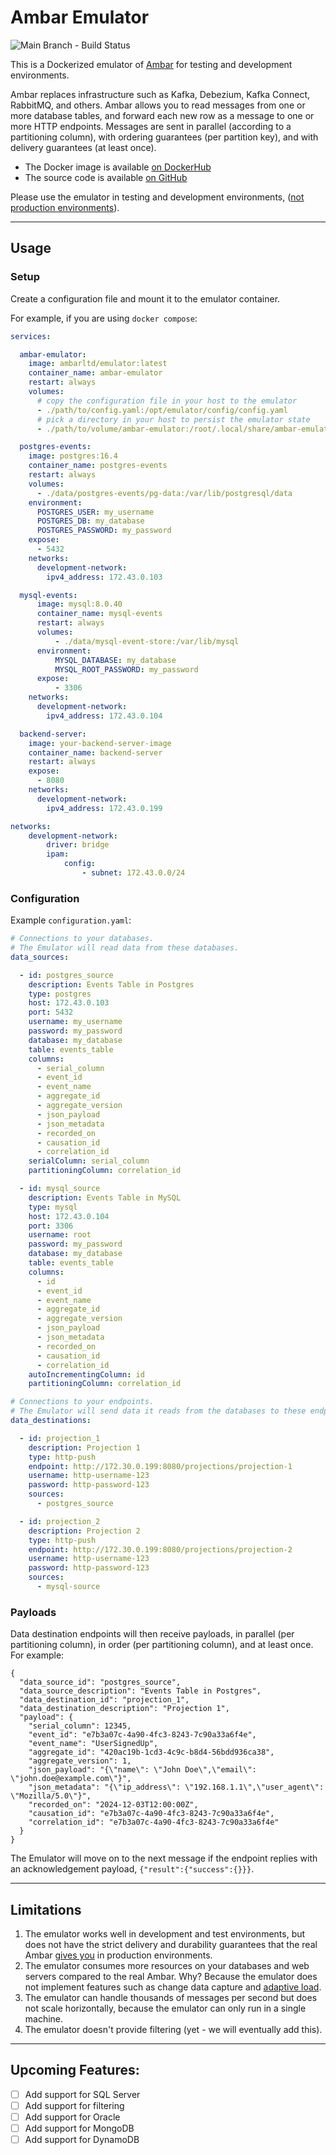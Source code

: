 # Ambar Emulator

![Main Branch - Build Status](https://github.com/ambarltd/emulator-docker/actions/workflows/test.yaml/badge.svg?branch=main)

This is a Dockerized emulator of [Ambar](https://ambar.cloud) for testing and development environments. 

Ambar replaces infrastructure such as Kafka, Debezium, Kafka Connect, RabbitMQ, and others. Ambar allows you to 
read messages from one or more database tables, and forward each new row as a message to one or more HTTP endpoints. 
Messages are sent in parallel (according to a partitioning column), with ordering guarantees (per partition key), 
and with delivery guarantees (at least once).

- The Docker image is available [on DockerHub](https://hub.docker.com/r/ambarltd/emulator)
- The source code is available [on GitHub](https://github.com/ambarltd/emulator)

Please use the emulator in testing and development environments, ([not production environments](#limitations)).

---

## Usage

### Setup

Create a configuration file and mount it to the emulator container.

For example, if you are using `docker compose`:

```yaml
services:

  ambar-emulator:
    image: ambarltd/emulator:latest
    container_name: ambar-emulator
    restart: always
    volumes:
      # copy the configuration file in your host to the emulator 
      - ./path/to/config.yaml:/opt/emulator/config/config.yaml
      # pick a directory in your host to persist the emulator state
      - ./path/to/volume/ambar-emulator:/root/.local/share/ambar-emulator

  postgres-events:
    image: postgres:16.4
    container_name: postgres-events
    restart: always
    volumes:
      - ./data/postgres-events/pg-data:/var/lib/postgresql/data
    environment:
      POSTGRES_USER: my_username
      POSTGRES_DB: my_database
      POSTGRES_PASSWORD: my_password
    expose:
      - 5432
    networks:
      development-network:
        ipv4_address: 172.43.0.103

  mysql-events:
      image: mysql:8.0.40
      container_name: mysql-events
      restart: always
      volumes:
          - ./data/mysql-event-store:/var/lib/mysql
      environment:
          MYSQL_DATABASE: my_database
          MYSQL_ROOT_PASSWORD: my_password
      expose:
          - 3306
    networks:
      development-network:
        ipv4_address: 172.43.0.104

  backend-server:
    image: your-backend-server-image
    container_name: backend-server
    restart: always
    expose:
      - 8080
    networks:
      development-network:
        ipv4_address: 172.43.0.199

networks:
    development-network:
        driver: bridge
        ipam:
            config:
                - subnet: 172.43.0.0/24
```

### Configuration

Example `configuration.yaml`:

```yaml
# Connections to your databases.
# The Emulator will read data from these databases.
data_sources:

  - id: postgres_source
    description: Events Table in Postgres
    type: postgres
    host: 172.43.0.103
    port: 5432
    username: my_username
    password: my_password
    database: my_database
    table: events_table
    columns:
      - serial_column
      - event_id
      - event_name
      - aggregate_id
      - aggregate_version
      - json_payload
      - json_metadata
      - recorded_on
      - causation_id
      - correlation_id
    serialColumn: serial_column
    partitioningColumn: correlation_id

  - id: mysql_source
    description: Events Table in MySQL
    type: mysql
    host: 172.43.0.104
    port: 3306
    username: root
    password: my_password
    database: my_database
    table: events_table
    columns:
      - id
      - event_id
      - event_name
      - aggregate_id
      - aggregate_version
      - json_payload
      - json_metadata
      - recorded_on
      - causation_id
      - correlation_id
    autoIncrementingColumn: id
    partitioningColumn: correlation_id

# Connections to your endpoints.
# The Emulator will send data it reads from the databases to these endpoints.
data_destinations:

  - id: projection_1
    description: Projection 1
    type: http-push
    endpoint: http://172.30.0.199:8080/projections/projection-1
    username: http-username-123
    password: http-password-123
    sources:
      - postgres_source

  - id: projection_2
    description: Projection 2
    type: http-push
    endpoint: http://172.30.0.199:8080/projections/projection-2
    username: http-username-123
    password: http-password-123
    sources:
      - mysql-source
```

### Payloads

Data destination endpoints will then receive payloads, in parallel (per partitioning column), in order (per partitioning column), and at least once. For example:

```
{
  "data_source_id": "postgres_source",
  "data_source_description": "Events Table in Postgres",
  "data_destination_id": "projection_1",
  "data_destination_description": "Projection 1",
  "payload": {
    "serial_column": 12345,
    "event_id": "e7b3a07c-4a90-4fc3-8243-7c90a33a6f4e",
    "event_name": "UserSignedUp",
    "aggregate_id": "420ac19b-1cd3-4c9c-b8d4-56bdd936ca38",
    "aggregate_version": 1,
    "json_payload": "{\"name\": \"John Doe\",\"email\": \"john.doe@example.com\"}",
    "json_metadata": "{\"ip_address\": \"192.168.1.1\",\"user_agent\": \"Mozilla/5.0\"}",
    "recorded_on": "2024-12-03T12:00:00Z",
    "causation_id": "e7b3a07c-4a90-4fc3-8243-7c90a33a6f4e",
    "correlation_id": "e7b3a07c-4a90-4fc3-8243-7c90a33a6f4e"
  }
}
```

The Emulator will move on to the next message if the endpoint replies with an acknowledgement payload, `{"result":{"success":{}}}`.

---

## Limitations

1) The emulator works well in development and test environments, but does not have the strict delivery and durability guarantees that the real Ambar [gives you](https://ambar.cloud/blog/provably-correct-data-streaming-our-white-paper) in production environments.
2) The emulator consumes more resources on your databases and web servers compared to the real Ambar. Why? Because the emulator does not implement features such as change data capture and [adaptive load](https://ambar.cloud/blog/optimal-consumption-with-adaptive-load).
3) The emulator can handle thousands of messages per second but does not scale horizontally, because the emulator can only run in a single machine.
4) The emulator doesn't provide filtering (yet - we will eventually add this).

---

## Upcoming Features:

- [ ] Add support for SQL Server
- [ ] Add support for filtering
- [ ] Add support for Oracle
- [ ] Add support for MongoDB
- [ ] Add support for DynamoDB
